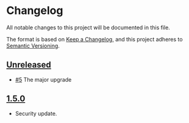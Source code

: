 # Changelog

All notable changes to this project will be documented in this file.

The format is based on [Keep a Changelog](https://keepachangelog.com/en/1.0.0/),
and this project adheres to [Semantic Versioning](https://semver.org/spec/v2.0.0.html).

## [Unreleased]

- [#5](https://github.com/itk-dev/dokk1gh/pull/5)
  The major upgrade

## [1.5.0]

- Security update.

[Unreleased]: https://github.com/itk-dev/dokk1gh/1.5.0...HEAD
[1.5.0]: https://github.com/itk-dev/dokk1gh/releases/tag/0.0.1
